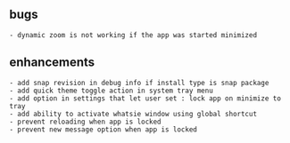 
## bugs
    - dynamic zoom is not working if the app was started minimized


## enhancements
    - add snap revision in debug info if install type is snap package
    - add quick theme toggle action in system tray menu
    - add option in settings that let user set : lock app on minimize to tray
    - add ability to activate whatsie window using global shortcut
    - prevent reloading when app is locked
    - prevent new message option when app is locked
